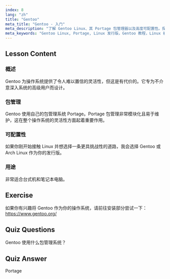 ```yaml
---
index: 8
lang: "zh"
title: "Gentoo"
meta_title: "Gentoo - 入门"
meta_description: "了解 Gentoo Linux、其 Portage 包管理器以及高度可配置性。探索这个灵活的发行版是否适合您的进阶 Linux 之旅。"
meta_keywords: "Gentoo Linux, Portage, Linux 发行版，Gentoo 教程，Linux 初学者，Linux 指南，Gentoo 可配置性"
---
```


## Lesson Content

### 概述

Gentoo 为操作系统提供了令人难以置信的灵活性，但这是有代价的。它专为不介意深入系统的高级用户而设计。

### 包管理

Gentoo 使用自己的包管理系统 Portage。Portage 包管理非常模块化且易于维护，这在整个操作系统的灵活性方面起着重要作用。

### 可配置性

如果你刚开始接触 Linux 并想选择一条更具挑战性的道路，我会选择 Gentoo 或 Arch Linux 作为你的发行版。

### 用途

非常适合台式机和笔记本电脑。

## Exercise

如果你有兴趣将 Gentoo 作为你的操作系统，请前往安装部分尝试一下：<https://www.gentoo.org/>

## Quiz Questions

Gentoo 使用什么包管理系统？

## Quiz Answer

Portage
